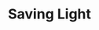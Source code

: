 ---
layout: product
id: 1419066507326
title: Saving Light
body_html: >-
  <p>Taken at Chilliwack Lake, BC during September of 2016.</p>

  <p>This was a very impromptu trip to Chilliwack Lake. I had been wanting to go for a long time but one evening the sunset was turning out to be too good to pass up. Two hours of driving later, we managed to get there in the nick of time for some beautiful sunset shots. A photo from this shoot also ended up being the artwork for <a href="https://www.monstercat.com/release/MCS526" target="_blank">Gareth Emery &amp; Standerwick’s hit record, ‘Saving Light’</a>.</p>

  <p> </p>
vendor: Connell McCarthy
product_type: Photo Print
created_at: 2018-08-22T19:50:12-04:00
handle: saving-light
updated_at: 2022-01-18T10:42:34-05:00
published_at: 2018-08-22T19:38:24-04:00
template_suffix: ""
status: active
published_scope: global
tags: Batch 01, lake, mountain, mountains, Print, sunrise, sunset, water
admin_graphql_api_id: gid://shopify/Product/1419066507326
variants:
  - id: 39577164316734
    product_id: 1419066507326
    title: 8x10” / Full Colour
    price: "35.00"
    sku: CM-PP-B1-09-XXS-FC
    position: 1
    inventory_policy: deny
    compare_at_price: null
    fulfillment_service: manual
    inventory_management: null
    option1: 8x10”
    option2: Full Colour
    option3: null
    created_at: 2021-09-01T14:31:35-04:00
    updated_at: 2021-09-01T14:31:59-04:00
    taxable: true
    barcode: ""
    grams: 208
    image_id: 6198856482878
    weight: 0.208
    weight_unit: kg
    inventory_item_id: 41671604961342
    inventory_quantity: 0
    old_inventory_quantity: 0
    requires_shipping: true
    admin_graphql_api_id: gid://shopify/ProductVariant/39577164316734
  - id: 39577164349502
    product_id: 1419066507326
    title: 8x10” / Black & White
    price: "35.00"
    sku: CM-PP-B1-09-XXS-BW
    position: 2
    inventory_policy: deny
    compare_at_price: null
    fulfillment_service: manual
    inventory_management: null
    option1: 8x10”
    option2: Black & White
    option3: null
    created_at: 2021-09-01T14:31:35-04:00
    updated_at: 2021-09-01T14:31:59-04:00
    taxable: true
    barcode: ""
    grams: 208
    image_id: 6198856417342
    weight: 0.208
    weight_unit: kg
    inventory_item_id: 41671604994110
    inventory_quantity: 0
    old_inventory_quantity: 0
    requires_shipping: true
    admin_graphql_api_id: gid://shopify/ProductVariant/39577164349502
  - id: 39577164382270
    product_id: 1419066507326
    title: 8.5x11” / Full Colour
    price: "35.00"
    sku: CM-PP-B1-09-XS-FC
    position: 3
    inventory_policy: deny
    compare_at_price: null
    fulfillment_service: manual
    inventory_management: null
    option1: 8.5x11”
    option2: Full Colour
    option3: null
    created_at: 2021-09-01T14:31:36-04:00
    updated_at: 2021-09-01T14:31:59-04:00
    taxable: true
    barcode: ""
    grams: 208
    image_id: 6198856482878
    weight: 0.208
    weight_unit: kg
    inventory_item_id: 41671605026878
    inventory_quantity: 0
    old_inventory_quantity: 0
    requires_shipping: true
    admin_graphql_api_id: gid://shopify/ProductVariant/39577164382270
  - id: 39577164415038
    product_id: 1419066507326
    title: 8.5x11” / Black & White
    price: "35.00"
    sku: CM-PP-B1-09-XS-BW
    position: 4
    inventory_policy: deny
    compare_at_price: null
    fulfillment_service: manual
    inventory_management: null
    option1: 8.5x11”
    option2: Black & White
    option3: null
    created_at: 2021-09-01T14:31:36-04:00
    updated_at: 2021-09-01T14:31:59-04:00
    taxable: true
    barcode: ""
    grams: 208
    image_id: 6198856417342
    weight: 0.208
    weight_unit: kg
    inventory_item_id: 41671605059646
    inventory_quantity: 0
    old_inventory_quantity: 0
    requires_shipping: true
    admin_graphql_api_id: gid://shopify/ProductVariant/39577164415038
  - id: 39577164447806
    product_id: 1419066507326
    title: 13x19” / Full Colour
    price: "40.00"
    sku: CM-PP-B1-09-S-FC
    position: 5
    inventory_policy: deny
    compare_at_price: null
    fulfillment_service: manual
    inventory_management: null
    option1: 13x19”
    option2: Full Colour
    option3: null
    created_at: 2021-09-01T14:31:36-04:00
    updated_at: 2021-09-01T14:31:59-04:00
    taxable: true
    barcode: ""
    grams: 208
    image_id: 6198856482878
    weight: 0.208
    weight_unit: kg
    inventory_item_id: 41671605092414
    inventory_quantity: 0
    old_inventory_quantity: 0
    requires_shipping: true
    admin_graphql_api_id: gid://shopify/ProductVariant/39577164447806
  - id: 39577164480574
    product_id: 1419066507326
    title: 13x19” / Black & White
    price: "40.00"
    sku: CM-PP-B1-09-S-BW
    position: 6
    inventory_policy: deny
    compare_at_price: null
    fulfillment_service: manual
    inventory_management: null
    option1: 13x19”
    option2: Black & White
    option3: null
    created_at: 2021-09-01T14:31:36-04:00
    updated_at: 2021-09-01T14:31:59-04:00
    taxable: true
    barcode: ""
    grams: 208
    image_id: 6198856417342
    weight: 0.208
    weight_unit: kg
    inventory_item_id: 41671605125182
    inventory_quantity: 0
    old_inventory_quantity: 0
    requires_shipping: true
    admin_graphql_api_id: gid://shopify/ProductVariant/39577164480574
  - id: 39577164513342
    product_id: 1419066507326
    title: 16x20” / Full Colour
    price: "50.00"
    sku: CM-PP-B1-09-M-FC
    position: 7
    inventory_policy: deny
    compare_at_price: null
    fulfillment_service: manual
    inventory_management: null
    option1: 16x20”
    option2: Full Colour
    option3: null
    created_at: 2021-09-01T14:31:36-04:00
    updated_at: 2021-09-01T14:31:59-04:00
    taxable: true
    barcode: ""
    grams: 208
    image_id: 6198856482878
    weight: 0.208
    weight_unit: kg
    inventory_item_id: 41671605157950
    inventory_quantity: 0
    old_inventory_quantity: 0
    requires_shipping: true
    admin_graphql_api_id: gid://shopify/ProductVariant/39577164513342
  - id: 39577164546110
    product_id: 1419066507326
    title: 16x20” / Black & White
    price: "50.00"
    sku: CM-PP-B1-09-M-BW
    position: 8
    inventory_policy: deny
    compare_at_price: null
    fulfillment_service: manual
    inventory_management: null
    option1: 16x20”
    option2: Black & White
    option3: null
    created_at: 2021-09-01T14:31:36-04:00
    updated_at: 2021-09-01T14:31:59-04:00
    taxable: true
    barcode: ""
    grams: 208
    image_id: 6198856417342
    weight: 0.208
    weight_unit: kg
    inventory_item_id: 41671605190718
    inventory_quantity: 0
    old_inventory_quantity: 0
    requires_shipping: true
    admin_graphql_api_id: gid://shopify/ProductVariant/39577164546110
  - id: 39577164578878
    product_id: 1419066507326
    title: 20x24” / Full Colour
    price: "60.00"
    sku: CM-PP-B1-09-L-FC
    position: 9
    inventory_policy: deny
    compare_at_price: null
    fulfillment_service: manual
    inventory_management: null
    option1: 20x24”
    option2: Full Colour
    option3: null
    created_at: 2021-09-01T14:31:36-04:00
    updated_at: 2021-09-01T14:31:59-04:00
    taxable: true
    barcode: ""
    grams: 208
    image_id: 6198856482878
    weight: 0.208
    weight_unit: kg
    inventory_item_id: 41671605223486
    inventory_quantity: 0
    old_inventory_quantity: 0
    requires_shipping: true
    admin_graphql_api_id: gid://shopify/ProductVariant/39577164578878
  - id: 39577164611646
    product_id: 1419066507326
    title: 20x24” / Black & White
    price: "60.00"
    sku: CM-PP-B1-09-L-BW
    position: 10
    inventory_policy: deny
    compare_at_price: null
    fulfillment_service: manual
    inventory_management: null
    option1: 20x24”
    option2: Black & White
    option3: null
    created_at: 2021-09-01T14:31:36-04:00
    updated_at: 2021-09-01T14:31:59-04:00
    taxable: true
    barcode: ""
    grams: 208
    image_id: 6198856417342
    weight: 0.208
    weight_unit: kg
    inventory_item_id: 41671605256254
    inventory_quantity: 0
    old_inventory_quantity: 0
    requires_shipping: true
    admin_graphql_api_id: gid://shopify/ProductVariant/39577164611646
  - id: 39577164644414
    product_id: 1419066507326
    title: 20x30” / Full Colour
    price: "70.00"
    sku: CM-PP-B1-09-XL-FC
    position: 11
    inventory_policy: deny
    compare_at_price: null
    fulfillment_service: manual
    inventory_management: null
    option1: 20x30”
    option2: Full Colour
    option3: null
    created_at: 2021-09-01T14:31:36-04:00
    updated_at: 2021-09-01T14:31:59-04:00
    taxable: true
    barcode: ""
    grams: 208
    image_id: 6198856482878
    weight: 0.208
    weight_unit: kg
    inventory_item_id: 41671605289022
    inventory_quantity: 0
    old_inventory_quantity: 0
    requires_shipping: true
    admin_graphql_api_id: gid://shopify/ProductVariant/39577164644414
  - id: 39577164677182
    product_id: 1419066507326
    title: 20x30” / Black & White
    price: "70.00"
    sku: CM-PP-B1-09-XL-BW
    position: 12
    inventory_policy: deny
    compare_at_price: null
    fulfillment_service: manual
    inventory_management: null
    option1: 20x30”
    option2: Black & White
    option3: null
    created_at: 2021-09-01T14:31:36-04:00
    updated_at: 2021-09-01T14:31:59-04:00
    taxable: true
    barcode: ""
    grams: 208
    image_id: 6198856417342
    weight: 0.208
    weight_unit: kg
    inventory_item_id: 41671605321790
    inventory_quantity: 0
    old_inventory_quantity: 0
    requires_shipping: true
    admin_graphql_api_id: gid://shopify/ProductVariant/39577164677182
  - id: 39577164709950
    product_id: 1419066507326
    title: 24x36” / Full Colour
    price: "90.00"
    sku: CM-PP-B1-09-XXL-FC
    position: 13
    inventory_policy: deny
    compare_at_price: null
    fulfillment_service: manual
    inventory_management: null
    option1: 24x36”
    option2: Full Colour
    option3: null
    created_at: 2021-09-01T14:31:36-04:00
    updated_at: 2021-09-01T14:31:59-04:00
    taxable: true
    barcode: ""
    grams: 208
    image_id: 6198856482878
    weight: 0.208
    weight_unit: kg
    inventory_item_id: 41671605354558
    inventory_quantity: 0
    old_inventory_quantity: 0
    requires_shipping: true
    admin_graphql_api_id: gid://shopify/ProductVariant/39577164709950
  - id: 39577164742718
    product_id: 1419066507326
    title: 24x36” / Black & White
    price: "90.00"
    sku: CM-PP-B1-09-XXL-BW
    position: 14
    inventory_policy: deny
    compare_at_price: null
    fulfillment_service: manual
    inventory_management: null
    option1: 24x36”
    option2: Black & White
    option3: null
    created_at: 2021-09-01T14:31:36-04:00
    updated_at: 2021-09-01T14:31:59-04:00
    taxable: true
    barcode: ""
    grams: 208
    image_id: 6198856417342
    weight: 0.208
    weight_unit: kg
    inventory_item_id: 41671605387326
    inventory_quantity: 0
    old_inventory_quantity: 0
    requires_shipping: true
    admin_graphql_api_id: gid://shopify/ProductVariant/39577164742718
  - id: 39577164775486
    product_id: 1419066507326
    title: 30x40” / Full Colour
    price: "100.00"
    sku: CM-PP-B1-09-XXXL-FC
    position: 15
    inventory_policy: deny
    compare_at_price: null
    fulfillment_service: manual
    inventory_management: null
    option1: 30x40”
    option2: Full Colour
    option3: null
    created_at: 2021-09-01T14:31:36-04:00
    updated_at: 2021-09-01T14:31:59-04:00
    taxable: true
    barcode: ""
    grams: 208
    image_id: 6198856482878
    weight: 0.208
    weight_unit: kg
    inventory_item_id: 41671605420094
    inventory_quantity: 0
    old_inventory_quantity: 0
    requires_shipping: true
    admin_graphql_api_id: gid://shopify/ProductVariant/39577164775486
  - id: 39577164808254
    product_id: 1419066507326
    title: 30x40” / Black & White
    price: "100.00"
    sku: CM-PP-B1-09-XXXL-BW
    position: 16
    inventory_policy: deny
    compare_at_price: null
    fulfillment_service: manual
    inventory_management: null
    option1: 30x40”
    option2: Black & White
    option3: null
    created_at: 2021-09-01T14:31:36-04:00
    updated_at: 2021-09-01T14:31:59-04:00
    taxable: true
    barcode: ""
    grams: 208
    image_id: 6198856417342
    weight: 0.208
    weight_unit: kg
    inventory_item_id: 41671605452862
    inventory_quantity: 0
    old_inventory_quantity: 0
    requires_shipping: true
    admin_graphql_api_id: gid://shopify/ProductVariant/39577164808254
options:
  - id: 1948202860606
    product_id: 1419066507326
    name: Size
    position: 1
    values:
      - 8x10”
      - 8.5x11”
      - 13x19”
      - 16x20”
      - 20x24”
      - 20x30”
      - 24x36”
      - 30x40”
  - id: 8590005043262
    product_id: 1419066507326
    name: Color
    position: 2
    values:
      - Full Colour
      - Black & White
images:
  - id: 6198856482878
    product_id: 1419066507326
    position: 1
    created_at: 2019-03-04T19:46:28-05:00
    updated_at: 2019-10-20T18:44:16-04:00
    alt: null
    width: 1000
    height: 1500
    src: https://cdn.shopify.com/s/files/1/1624/2355/products/CM---Saving-Light-_Product-Mockup-2019.jpg?v=1571611456
    variant_ids:
      - 39577164316734
      - 39577164382270
      - 39577164447806
      - 39577164513342
      - 39577164578878
      - 39577164644414
      - 39577164709950
      - 39577164775486
    admin_graphql_api_id: gid://shopify/ProductImage/6198856482878
  - id: 6198856417342
    product_id: 1419066507326
    position: 2
    created_at: 2019-03-04T19:46:27-05:00
    updated_at: 2019-10-20T18:44:16-04:00
    alt: null
    width: 1000
    height: 1500
    src: https://cdn.shopify.com/s/files/1/1624/2355/products/CM---Saving-Light-_Product-Mockup-2019_-B_W.jpg?v=1571611456
    variant_ids:
      - 39577164349502
      - 39577164415038
      - 39577164480574
      - 39577164546110
      - 39577164611646
      - 39577164677182
      - 39577164742718
      - 39577164808254
    admin_graphql_api_id: gid://shopify/ProductImage/6198856417342
  - id: 28230258360382
    product_id: 1419066507326
    position: 3
    created_at: 2021-05-04T20:37:35-04:00
    updated_at: 2021-05-04T20:37:35-04:00
    alt: null
    width: 2000
    height: 1800
    src: https://cdn.shopify.com/s/files/1/1624/2355/products/PAR_02_0001_b1f2dd03-6bec-43cb-95d9-57372b6f98d1.png?v=1620175055
    variant_ids: []
    admin_graphql_api_id: gid://shopify/ProductImage/28230258360382
image:
  id: 6198856482878
  product_id: 1419066507326
  position: 1
  created_at: 2019-03-04T19:46:28-05:00
  updated_at: 2019-10-20T18:44:16-04:00
  alt: null
  width: 1000
  height: 1500
  src: https://cdn.shopify.com/s/files/1/1624/2355/products/CM---Saving-Light-_Product-Mockup-2019.jpg?v=1571611456
  variant_ids:
    - 39577164316734
    - 39577164382270
    - 39577164447806
    - 39577164513342
    - 39577164578878
    - 39577164644414
    - 39577164709950
    - 39577164775486
  admin_graphql_api_id: gid://shopify/ProductImage/6198856482878

---